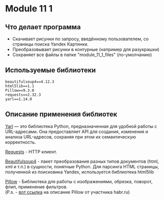 # Module 11 1
## Что делает программа
- Скачивает рисунки по запросу, введённому пользователем, со страницы поиска Yandex Картинки.
- Преобразовывает рисунки в контурные (например для разукрашки)
- Сохраняет все файлы в папке "module_11_1_files" (по-умолчанию)

## Используемые библиотеки
```
beautifulsoup4==4.12.3
html5lib==1.1
Pillow==9.3.0
requests==2.32.3
yarl==1.14.0
```
## Описание применения библиотек
[Yarl](https://yarl.aio-libs.org/en/latest/) — это библиотека Python, предназначенная для удобной работы с URL-адресами. Она предоставляет API для создания, изменения и анализа URL-адресов, сохраняя при этом их семантическую корректность.

[Requests](https://requests.readthedocs.io/en/latest/index.html) - HTTP клиент. 

[Beautifulsoup4](https://www.crummy.com/software/BeautifulSoup/bs4/doc/#) - пакет преобразования разных типов документов (html, xml и т.п.) в сущности, понятные Python. Для парсинга HTML страницы, полученной из поисковика Yandex, используется библиотека html5lib

[Pillow](https://pillow.readthedocs.io/en/stable/) - 
Библиотека для работы с изображениями, обрезка, поворот, флип, применение фильтров.  
(P.s. - [вот ссылка](https://habr.com/ru/articles/681248/) на описание Pillow от участника habr.ru)